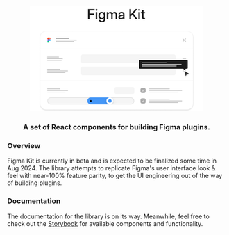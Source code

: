 <div align="center">
  <a href="https://storybook.figma-kit.dev" target="_blank">
    <img src="media/github-banner.png" width="400" height="243" alt="Klavier logo" />
  </a>
  <h3>A set of React components for building Figma plugins.</h3>
</div>

### Overview

Figma Kit is currently in beta and is expected to be finalized some time in Aug 2024.
The library attempts to replicate Figma's user interface look & feel with near-100% feature parity,
to get the UI engineering out of the way of building plugins.

### Documentation

The documentation for the library is on its way. Meanwhile, feel free to check out the [Storybook](https://storybook.figma-kit.dev) for available components and functionality.
